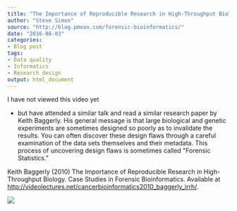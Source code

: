 ```yaml
---
title: "The Importance of Reproducible Research in High-Throughput Biology"
author: "Steve Simon"
source: "http://blog.pmean.com/forensic-bioinformatics/"
date: "2016-08-03"
categories:
- Blog post
tags:
- Data quality
- Informatics
- Research design
output: html_document
---
```


I have not viewed this video yet
- but have attended a similar talk and
read a similar research paper by Keith Baggerly. His general message is
that large biological and genetic experiments are sometimes designed so
poorly as to invalidate the results. You can often discover these design
flaws through a careful examination of the data sets themselves and
their metadata. This process of uncovering design flaws is sometimes
called "Forensic Statistics."

<!---More--->

Keith Baggerly (2010) The Importance of Reproducible Research in
High-Throughput Biology. Case Studies in Forensic Bioinformatics.
Available at
<http://videolectures.net/cancerbioinformatics2010_baggerly_irrh/>.

![](http://www.pmean.com/images/images/16/forensic-bioinformatics01.png)




